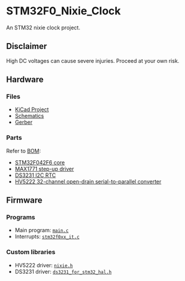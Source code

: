 # STM32F0_Nixie_Clock
An STM32 nixie clock project.

## Disclaimer
High DC voltages can cause severe injuries. Proceed at your own risk.

## Hardware 
### Files
* [KiCad Project](./Hardware/STM32F0_Nixie_Clock.pro)
* [Schematics](./Hardware/STM32F0_Nixie_Clock.pdf)
* [Gerber](./main/Hardware/Gerber)

### Parts
Refer to [BOM](./Hardware/STM32F0_Nixie_Clock_BOM.xlsx):
* [STM32F042F6 core](https://www.st.com/resource/en/datasheet/stm32f042f6.pdf)
* [MAX1771 step-up driver](https://datasheets.maximintegrated.com/en/ds/MAX1771.pdf)
* [DS3231 I2C RTC](https://www.maximintegrated.com/en/products/analog/real-time-clocks/DS3231.html)
* [HV5222 32-channel open-drain serial-to-parallel converter](https://ww1.microchip.com/downloads/en/DeviceDoc/20005418B.pdf)

## Firmware
### Programs
* Main program: [`main.c`](./Firmware/Core/Src/main.c)
* Interrupts: [`stm32f0xx_it.c`](/Firmware/Core/Src/stm32f0xx_it.c)

### Custom libraries
* HV5222 driver: [`nixie.h`](./Firmware/Core/Src/lib/sr)
* DS3231 driver: [`ds3231_for_stm32_hal.h`](https://github.com/eepj/ds3231_for_stm32_hal)
